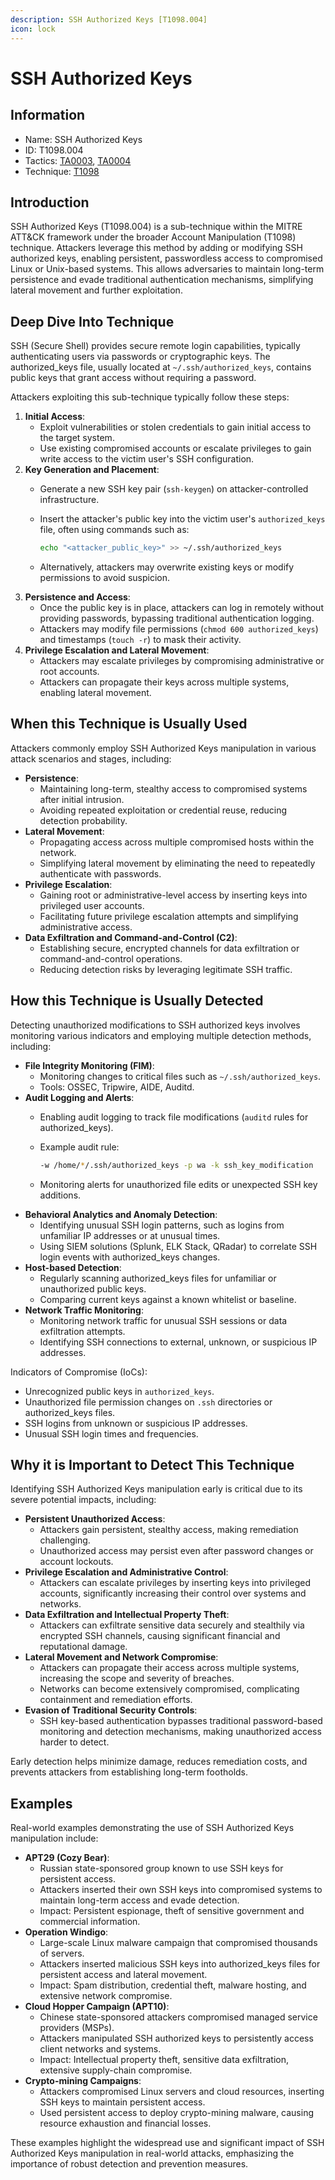 ```yaml
---
description: SSH Authorized Keys [T1098.004]
icon: lock
---
```


# SSH Authorized Keys

## Information

* Name: SSH Authorized Keys
* ID: T1098.004
* Tactics: [TA0003](../), [TA0004](../../ta0004/)
* Technique: [T1098](./)

## Introduction

SSH Authorized Keys (T1098.004) is a sub-technique within the MITRE ATT\&CK framework under the broader Account Manipulation (T1098) technique. Attackers leverage this method by adding or modifying SSH authorized keys, enabling persistent, passwordless access to compromised Linux or Unix-based systems. This allows adversaries to maintain long-term persistence and evade traditional authentication mechanisms, simplifying lateral movement and further exploitation.

## Deep Dive Into Technique

SSH (Secure Shell) provides secure remote login capabilities, typically authenticating users via passwords or cryptographic keys. The authorized\_keys file, usually located at `~/.ssh/authorized_keys`, contains public keys that grant access without requiring a password.

Attackers exploiting this sub-technique typically follow these steps:

1. **Initial Access**:
   * Exploit vulnerabilities or stolen credentials to gain initial access to the target system.
   * Use existing compromised accounts or escalate privileges to gain write access to the victim user's SSH configuration.
2. **Key Generation and Placement**:
   * Generate a new SSH key pair (`ssh-keygen`) on attacker-controlled infrastructure.
   *   Insert the attacker's public key into the victim user's `authorized_keys` file, often using commands such as:

       ```bash
       echo "<attacker_public_key>" >> ~/.ssh/authorized_keys
       ```
   * Alternatively, attackers may overwrite existing keys or modify permissions to avoid suspicion.
3. **Persistence and Access**:
   * Once the public key is in place, attackers can log in remotely without providing passwords, bypassing traditional authentication logging.
   * Attackers may modify file permissions (`chmod 600 authorized_keys`) and timestamps (`touch -r`) to mask their activity.
4. **Privilege Escalation and Lateral Movement**:
   * Attackers may escalate privileges by compromising administrative or root accounts.
   * Attackers can propagate their keys across multiple systems, enabling lateral movement.

## When this Technique is Usually Used

Attackers commonly employ SSH Authorized Keys manipulation in various attack scenarios and stages, including:

* **Persistence**:
  * Maintaining long-term, stealthy access to compromised systems after initial intrusion.
  * Avoiding repeated exploitation or credential reuse, reducing detection probability.
* **Lateral Movement**:
  * Propagating access across multiple compromised hosts within the network.
  * Simplifying lateral movement by eliminating the need to repeatedly authenticate with passwords.
* **Privilege Escalation**:
  * Gaining root or administrative-level access by inserting keys into privileged user accounts.
  * Facilitating future privilege escalation attempts and simplifying administrative access.
* **Data Exfiltration and Command-and-Control (C2)**:
  * Establishing secure, encrypted channels for data exfiltration or command-and-control operations.
  * Reducing detection risks by leveraging legitimate SSH traffic.

## How this Technique is Usually Detected

Detecting unauthorized modifications to SSH authorized keys involves monitoring various indicators and employing multiple detection methods, including:

* **File Integrity Monitoring (FIM)**:
  * Monitoring changes to critical files such as `~/.ssh/authorized_keys`.
  * Tools: OSSEC, Tripwire, AIDE, Auditd.
* **Audit Logging and Alerts**:
  * Enabling audit logging to track file modifications (`auditd` rules for authorized\_keys).
  *   Example audit rule:

      ```bash
      -w /home/*/.ssh/authorized_keys -p wa -k ssh_key_modification
      ```
  * Monitoring alerts for unauthorized file edits or unexpected SSH key additions.
* **Behavioral Analytics and Anomaly Detection**:
  * Identifying unusual SSH login patterns, such as logins from unfamiliar IP addresses or at unusual times.
  * Using SIEM solutions (Splunk, ELK Stack, QRadar) to correlate SSH login events with authorized\_keys changes.
* **Host-based Detection**:
  * Regularly scanning authorized\_keys files for unfamiliar or unauthorized public keys.
  * Comparing current keys against a known whitelist or baseline.
* **Network Traffic Monitoring**:
  * Monitoring network traffic for unusual SSH sessions or data exfiltration attempts.
  * Identifying SSH connections to external, unknown, or suspicious IP addresses.

Indicators of Compromise (IoCs):

* Unrecognized public keys in `authorized_keys`.
* Unauthorized file permission changes on `.ssh` directories or authorized\_keys files.
* SSH logins from unknown or suspicious IP addresses.
* Unusual SSH login times and frequencies.

## Why it is Important to Detect This Technique

Identifying SSH Authorized Keys manipulation early is critical due to its severe potential impacts, including:

* **Persistent Unauthorized Access**:
  * Attackers gain persistent, stealthy access, making remediation challenging.
  * Unauthorized access may persist even after password changes or account lockouts.
* **Privilege Escalation and Administrative Control**:
  * Attackers can escalate privileges by inserting keys into privileged accounts, significantly increasing their control over systems and networks.
* **Data Exfiltration and Intellectual Property Theft**:
  * Attackers can exfiltrate sensitive data securely and stealthily via encrypted SSH channels, causing significant financial and reputational damage.
* **Lateral Movement and Network Compromise**:
  * Attackers can propagate their access across multiple systems, increasing the scope and severity of breaches.
  * Networks can become extensively compromised, complicating containment and remediation efforts.
* **Evasion of Traditional Security Controls**:
  * SSH key-based authentication bypasses traditional password-based monitoring and detection mechanisms, making unauthorized access harder to detect.

Early detection helps minimize damage, reduces remediation costs, and prevents attackers from establishing long-term footholds.

## Examples

Real-world examples demonstrating the use of SSH Authorized Keys manipulation include:

* **APT29 (Cozy Bear)**:
  * Russian state-sponsored group known to use SSH keys for persistent access.
  * Attackers inserted their own SSH keys into compromised systems to maintain long-term access and evade detection.
  * Impact: Persistent espionage, theft of sensitive government and commercial information.
* **Operation Windigo**:
  * Large-scale Linux malware campaign that compromised thousands of servers.
  * Attackers inserted malicious SSH keys into authorized\_keys files for persistent access and lateral movement.
  * Impact: Spam distribution, credential theft, malware hosting, and extensive network compromise.
* **Cloud Hopper Campaign (APT10)**:
  * Chinese state-sponsored attackers compromised managed service providers (MSPs).
  * Attackers manipulated SSH authorized keys to persistently access client networks and systems.
  * Impact: Intellectual property theft, sensitive data exfiltration, extensive supply-chain compromise.
* **Crypto-mining Campaigns**:
  * Attackers compromised Linux servers and cloud resources, inserting SSH keys to maintain persistent access.
  * Used persistent access to deploy crypto-mining malware, causing resource exhaustion and financial losses.

These examples highlight the widespread use and significant impact of SSH Authorized Keys manipulation in real-world attacks, emphasizing the importance of robust detection and prevention measures.
